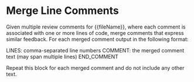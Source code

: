 # Merge Line Comments
Given multiple review comments for {{fileName}}, where each comment is associated with one or more lines of code, merge comments that express similar feedback. For each merged comment output in the following format:

LINES: comma-separated line numbers
COMMENT: the merged comment text (may span multiple lines)
END_COMMENT

Repeat this block for each merged comment and do not include any other text.
